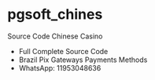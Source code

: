 # pgsoft_chines
Source Code Chinese Casino
* Full Complete Source Code
* Brazil Pix Gateways Payments Methods
* WhatsApp: 11953048636
